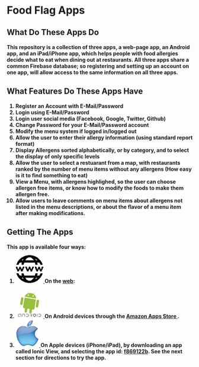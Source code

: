 <h1>Food Flag Apps</h1>

  <h2>What Do These Apps Do</h2>
    <h4>
      <p>
        This repository is a collection of three apps, a web-page app, an Android app, and an iPad/iPhone app,
        which helps people with food allergies decide what to eat when dining out at restaurants. All three
        apps share a common Firebase database; so registering and setting up an account on one app, will
        allow access to the same information on all three apps.
      </p>
    </h4>
  
  <h2>What Features Do These Apps Have</h2>
    <h4>
      <ol>
        <li>Register an Account with E-Mail/Password</li>
        <li>Login using E-Mail/Password</li>
        <li>Login user social media (Facebook, Google, Twitter, Github)</li>
        <li>Change Password for your E-Mail/Password account</li>
        <li>Modify the menu system if logged in/logged out</li>
        <li>Allow the user to enter their allergy information (using standard report format)</li>
        <li>Display Allergens sorted alphabetically, or by category, and to select the display of
           only specific levels
        </li>
        <li>Allow the user to select a restuarant from a map, with restaurants ranked by the
           number of menu items without any allergens (How easy is it to find something to eat)
        </li>
        <li>View a Menu, with allergens highlighed, so the user can choose allergen free items,
           or know how to modify the foods to make them allergen free.
        </li>
        <li>Allow users to leave comments on menu items about allergens not listed in the
           menu descriptions, or about the flavor of a menu item after making modifications.
        </li>
      </ol>
    </h4>

  <h2>Getting The Apps</h2>
    <h4>
      <p>
        This app is available four ways:
      </p>
      <ol>
        <li>
          <a href="http://scottnakada.github.io/FoodFlag/yoFoodFlag/dist/public/index.html">
            <img src="images/Web.png"/>
          </a>
          On the <a href="http://scottnakada.github.io/FoodFlag/yoFoodFlag/dist/public/index.html">web</a>:<br><br>
        </li>
        <li>
          <a href="http://www.amazon.com/Quickstart-Prototypes-Food-Flag/dp/B014Q5BKGC/ref=sr_1_6?ie=UTF8&qid=1441077217&sr=8-6&keywords=quickstart+prototypes">
            <img src="images/Android.png"/>
          </a>
          On Android devices through the
          <a href="http://www.amazon.com/Quickstart-Prototypes-Food-Flag/dp/B014Q5BKGC/ref=sr_1_6?ie=UTF8&qid=1441077217&sr=8-6&keywords=quickstart+prototypes">
            Amazon Apps Store
          </a>.
        </li>
        <li>
          <a href="http://scottnakada.github.io/FoodFlag/index.html#ios">
            <img src="images/Apple.png"/>
          </a>
          On Apple devices (iPhone/iPad), by downloading an app called Ionic View, and selecting the
          app id: <a href="#ios">f869122b</a>. See the next section for directions
          to try the app.<br><br>
        </li>
      </ol>
    </h4>
